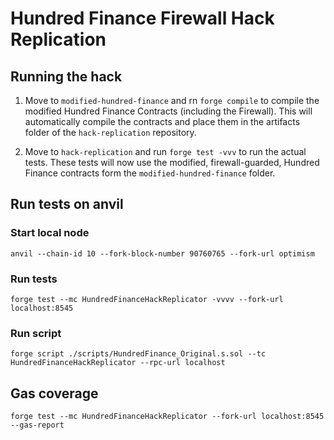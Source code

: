 # Hundred Finance Firewall Hack Replication

## Running the hack

1. Move to `modified-hundred-finance` and rn `forge compile` to compile the modified Hundred Finance Contracts (including the Firewall).
   This will automatically compile the contracts and place them in the artifacts folder of the `hack-replication` repository.

2. Move to `hack-replication` and run `forge test -vvv` to run the actual tests.
   These tests will now use the modified, firewall-guarded, Hundred Finance contracts form the `modified-hundred-finance` folder.

## Run tests on anvil

### Start local node

`anvil --chain-id 10 --fork-block-number 90760765 --fork-url optimism`

### Run tests

`forge test --mc HundredFinanceHackReplicator -vvvv --fork-url localhost:8545`

### Run script

`forge script ./scripts/HundredFinance_Original.s.sol --tc HundredFinanceHackReplicator --rpc-url localhost`

## Gas coverage

`forge test --mc HundredFinanceHackReplicator --fork-url localhost:8545 --gas-report`
